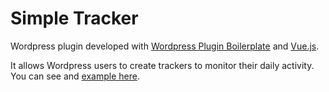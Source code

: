 # Simple Tracker
Wordpress plugin developed with <a href="https://github.com/devinvinson/WordPress-Plugin-Boilerplate/">Wordpress Plugin Boilerplate</a> and <a href="https://vuejs.org/">Vue.js</a>.

It allows Wordpress users to create trackers to monitor their daily activity. You can see and <a href="http://stopthatshit.it/tracker-luca/">example here</a>.
